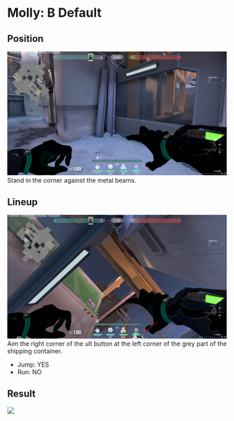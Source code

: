 # Molly: B Default

## Position
![](./position.png)
Stand in the corner against the metal beams.

## Lineup
![](./lineup.png)
Aim the right corner of the ult button at the left corner of the grey part
of the shipping container.
* Jump: YES
* Run: NO

## Result
![](./result.png)
